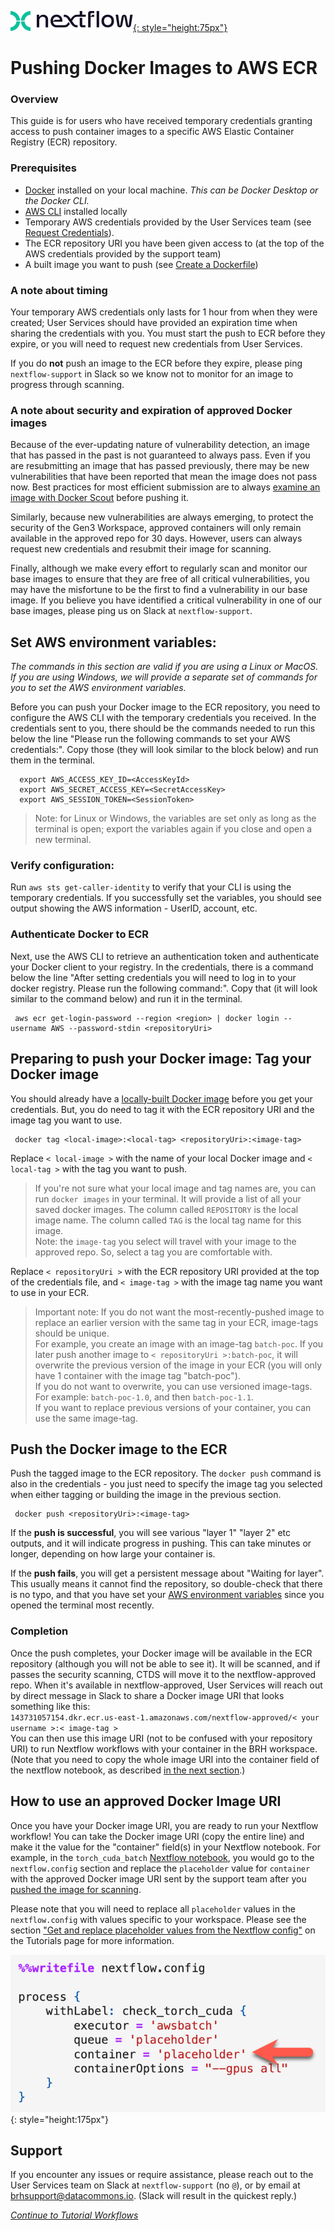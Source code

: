 [![Nextflow logo](img/nextflow.svg){: style="height:75px"}](https://www.nextflow.io/)

# **Pushing Docker Images to AWS ECR**

### **Overview**

This guide is for users who have received temporary credentials granting access to push container images to a specific AWS Elastic Container Registry (ECR) repository.

### **Prerequisites**

- [Docker](https://www.docker.com/get-started/) installed on your local machine. *This can be Docker Desktop or the Docker CLI.*  
- [AWS CLI](https://docs.aws.amazon.com/cli/latest/userguide/getting-started-install.html) installed locally
- Temporary AWS credentials provided by the User Services team (see [Request Credentials](nextflow-request-creds.md)).
- The ECR repository URI you have been given access to (at the top of the AWS credentials provided by the support team)
- A built image you want to push (see [Create a Dockerfile](nextflow-create-docker.md))

### **A note about timing**

Your temporary AWS credentials only lasts for 1 hour from when they were created; User Services should have provided an expiration time when sharing the credentials with you. You must start the push to ECR before they expire, or you will need to request new credentials from User Services.

If you do **not** push an image to the ECR before they expire, please ping `nextflow-support` in Slack so we know not to monitor for an image to progress through scanning.

### **A note about security and expiration of approved Docker images**

Because of the ever-updating nature of vulnerability detection, an image that has passed in the past is not guaranteed to always pass. Even if you are resubmitting an image that has passed previously, there may be new vulnerabilities that have been reported that mean the image does not pass now. Best practices for most efficient submission are to always [examine an image with Docker Scout](nextflow-create-docker.md/#run-docker-scout) before pushing it.  

Similarly, because new vulnerabilities are always emerging, to protect the security of the Gen3 Workspace, approved containers will only remain available in the approved repo for 30 days. However, users can always request new credentials and resubmit their image for scanning.

Finally, although we make every effort to regularly scan and monitor our base images to ensure that they are free of all critical vulnerabilities, you may have the misfortune to be the first to find a vulnerability in our base image. If you believe you have identified a critical vulnerability in one of our base images, please ping us on Slack at `nextflow-support`.  

## **Set AWS environment variables:**

*The commands in this section are valid if you are using a Linux or MacOS. If you are using Windows, we will provide a separate set of commands for you to set the AWS environment variables.*

Before you can push your Docker image to the ECR repository, you need to configure the AWS CLI with the temporary credentials you received. In the credentials sent to you, there should be the commands needed to run this below the line "Please run the following commands to set your AWS credentials:". Copy those (they will look similar to the block below) and run them in the terminal.

      export AWS_ACCESS_KEY_ID=<AccessKeyId>
      export AWS_SECRET_ACCESS_KEY=<SecretAccessKey>
      export AWS_SESSION_TOKEN=<SessionToken>

> Note: for Linux or Windows, the variables are set only as long as the terminal is open; export the variables again if you close and open a new terminal.

### **Verify configuration:**

Run `aws sts get-caller-identity` to verify that your CLI is using the temporary credentials. If you successfully set the variables, you should see output showing the AWS information - UserID, account, etc.

### **Authenticate Docker to ECR**

Next, use the AWS CLI to retrieve an authentication token and authenticate your Docker client to your registry. In the credentials, there is a command below the line "After setting credentials you will need to log in to your docker registry. Please run the following command:". Copy that (it will look similar to the command below) and run it in the terminal.

     aws ecr get-login-password --region <region> | docker login --username AWS --password-stdin <repositoryUri>

## **Preparing to push your Docker image: Tag your Docker image**

You should already have a [locally-built Docker image](nextflow-create-docker.md) before you get your credentials. But, you do need to tag it with the ECR repository URI and the image tag you want to use.  

     docker tag <local-image>:<local-tag> <repositoryUri>:<image-tag>

Replace `< local-image >` with the name of your local Docker image and `< local-tag >` with the tag you want to push.
> If you're not sure what your local image and tag names are, you can run `docker images` in your terminal. It will provide a list of all your saved docker images. The column called `REPOSITORY` is the local image name. The column called `TAG` is the local tag name for this image.  
> Note: the `image-tag` you select will travel with your image to the approved repo. So, select a tag you are comfortable with.

Replace `< repositoryUri >` with the ECR repository URI provided at the top of the credentials file, and `< image-tag >` with the image tag name you want to use in your ECR.
> Important note: If you do not want the most-recently-pushed image to replace an earlier version with the same tag in your ECR, image-tags should be unique.  
> For example, you create an image with an image-tag `batch-poc`. If you later push another image to `< repositoryUri >:batch-poc`, it will overwrite the previous version of the image in your ECR (you will only have 1 container with the image tag "batch-poc").  
> If you do not want to overwrite, you can use versioned image-tags. For example: `batch-poc-1.0`, and then `batch-poc-1.1`.  
> If you want to replace previous versions of your container, you can use the same image-tag.  

## **Push the Docker image to the ECR**

Push the tagged image to the ECR repository. The `docker push` command is also in the credentials - you just need to specify the image tag you selected when either tagging or building the image in the previous section.  

     docker push <repositoryUri>:<image-tag>

If the **push is successful**, you will see various "layer 1" "layer 2" etc outputs, and it will indicate progress in pushing. This can take minutes or longer, depending on how large your container is.  

If the **push fails**, you will get a persistent message about "Waiting for layer". This usually means it cannot find the repository, so double-check that there is no typo, and that you have set your [AWS environment variables](#set-aws-environment-variables) since you opened the terminal most recently.  

### **Completion**

Once the push completes, your Docker image will be available in the ECR repository (although you will not be able to see it). It will be scanned, and if passes the security scanning, CTDS will move it to the nextflow-approved repo. When it's available in nextflow-approved, User Services will reach out by direct message in Slack to share a Docker image URI that looks something like this:  
`143731057154.dkr.ecr.us-east-1.amazonaws.com/nextflow-approved/< your username >:< image-tag >`  
You can then use this image URI (not to be confused with your repository URI) to run Nextflow workflows with your container in the BRH workspace. (Note that you need to copy the whole image URI into the container field of the nextflow notebook, as described [in the next section](#how-to-use-an-approved-docker-image-uri).)

## **How to use an approved Docker Image URI**  

Once you have your Docker image URI, you are ready to run your Nextflow workflow! You can take the Docker image URI (copy the entire line) and make it the value for the "container" field(s) in your Nextflow notebook. For example, in the `torch_cuda_batch` [Nextflow notebook](https://github.com/uc-cdis/bio-nextflow/blob/master/nextflow_notebooks/containerized_gpu_workflows/torch_cuda_test/torch_cuda_batch_template.ipynb), you would go to the `nextflow.config` section and replace the `placeholder` value for `container` with the approved Docker image URI sent by the support team after you [pushed the image for scanning](#push-the-docker-image-to-the-ecr).  

Please note that you will need to replace all `placeholder` values in the `nextflow.config` with values specific to your workspace. Please see the section ["Get and replace placeholder values from the Nextflow config"](nextflow-tutorial-workflows.md/#get-and-replace-placeholder-values-from-the-nextflow-config) on the Tutorials page for more information.

![Screenshot of nextflow.config, showing where you put the Docker image URI](img/nextflow-config.png){: style="height:175px"}

## **Support**

If you encounter any issues or require assistance, please reach out to the User Services team on Slack at `nextflow-support` (no `@`), or by email at [brhsupport@datacommons.io](mailto:brhsupport@datacommons.io). (Slack will result in the quickest reply.)

[*Continue to Tutorial Workflows*](./nextflow-tutorial-workflows.md)
